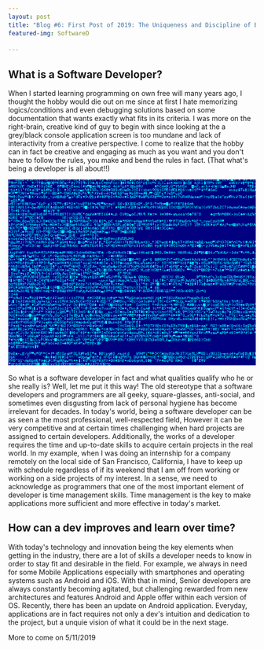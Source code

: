 ```yaml
---
layout: post
title: "Blog #6: First Post of 2019: The Uniqueness and Discipline of Being a Software Programmer"
featured-img: SoftwareD

---
```

## What is a Software Developer?

When I started learning programming on own free will many years ago, I thought the hobby would die out on me since at first I hate memorizing logics/conditions and even debugging solutions based on some documentation that wants exactly what fits in its criteria. I was more on the right-brain, creative kind of guy to begin with since looking at the a grey/black console application screen is too mundane and lack of interactivity from a creative perspective. I come to realize that the hobby can in fact be creative and engaging as much as you want and you don't have to follow the rules, you make and bend the rules in fact. (That what's being a developer is all about!!)

![image](/assets/img/Software2.gif)

So what is a software developer in fact and what qualities qualify who he or she really is? Well, let me put it this way! The old stereotype that a software developers and programmers are all geeky, square-glasses, anti-social, and sometimes even disgusting from lack of personal hygiene has become irrelevant for decades. In today's world, being a software developer can be as seen a the most professional, well-respected field, However it can be very competitive and at certain times challenging when hard projects are assigned to certain developers. Additionally, the works of a developer requires the time and up-to-date skills to acquire certain projects in the real world. In my example, when I was doing an internship for a company remotely on the local side of San Francisco, California, I have to keep up with schedule regardless of if its weekend that I am off from working or working on a side projects of my interest. In a sense, we need to acknowledge as programmers that one of the most important element of developer is time management skills. Time management is the key to make applications more sufficient and more effective in today's market.

## How can a dev improves and learn over time?

With today's technology and innovation being the key elements when getting in the industry, there are a lot of skills a developer needs to know in order to stay fit and desirable in the field. For example, we always in need for some Mobile Applications especially with smartphones and operating systems such as Android and iOS. With that in mind, Senior developers are always constantly becoming agitated, but challenging rewarded from new architectures and features Android and Apple offer within each version of OS. Recently, there has been an update on Android application. Everyday, applications are in fact requires not only a dev's intuition and dedication to the project, but a unquie vision of what it could be in the next stage.
















More to come on 5/11/2019
